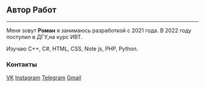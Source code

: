 ## Автор Работ
***
Меня зовут **Роман** я занимаюсь разработкой с 2021 года.
В 2022 году поступил в ДГУ,на курс ИВТ.

Изучаю С++, С#, HTML, CSS, Note js, PHP, Python.

### __Контакты__
[VK](https://vk.com/relmontov)
[Instagram](https://www.instagram.com/p/Cc0yk2KNntR_ka35FH--mGbXx-sRMoNZ87gexg0/?igshid=YmMyMTA2M2Y=)
[Telegram](https://t.me/Relmontov)
[Gmail](relmontovro@gmail.com)
